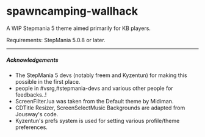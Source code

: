 # spawncamping-wallhack
A WIP Stepmania 5 theme aimed primarily for KB players. 

Requirements: StepMania 5.0.8 or later.

---
##### Acknowledgements
* The StepMania 5 devs (notably freem and Kyzentun) for making this possible in the first place.
* people in #vsrg,#stepmania-devs and various other people for feedbacks..!
* ScreenFilter.lua was taken from the Default theme by Midiman.
* CDTitle Resizer, ScreenSelectMusic Backgrounds are adapted from Jousway's code.
* Kyzentun's prefs system is used for setting various profile/theme preferences.
